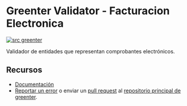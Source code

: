 # Greenter Validator - Facturacion Electronica

[![src greenter](https://img.shields.io/badge/src-greenter-brightgreen.svg)](https://github.com/thegreenter/greenter)
  
Validador de entidades que representan comprobantes electrónicos. 

## Recursos
- [Documentación](https://greenter.dev/)
- [Reportar un error](https://github.com/thegreenter/greenter/issues) o enviar un [pull request](https://github.com/thegreenter/greenter/pulls) al [repositorio principal de greenter](https://github.com/thegreenter/greenter).
